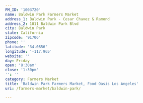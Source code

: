 ```yaml
---
FM_ID: '1003720'
name: Baldwin Park Farmers Market
address_1: Baldwin Park - Cesar Chavez & Ramond
address_2: 1011 Baldwin Park Blvd
city: Baldwin Park
state: California
zipcode: '91706'
phone: ''
latitude: '34.0856'
longitude: '-117.965'
website: ''
day: Friday
open: '8:30am'
close: '1:30pm'
'': ''
category: Farmers Market
title: 'Baldwin Park Farmers Market, Food Oasis Los Angeles'
uri: /farmers-market/baldwin-park/

---
```

